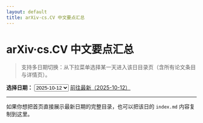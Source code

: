```yaml
---
layout: default
title: arXiv·cs.CV 中文要点汇总
---
```


# arXiv·cs.CV 中文要点汇总

> 支持多日期切换：从下拉菜单选择某一天进入该日目录页（含所有论文条目与详情页）。


<div class="date-switcher">
  <label for="date-select"><strong>选择日期：</strong></label>
  <select id="date-select" onchange="location.href=this.value;">
    <option value="dates/2025-10-12/index.html" selected>2025-10-12</option>
  </select>
  <a class="btn" href="dates/2025-10-12/index.html">前往最新（2025-10-12）</a>
</div>


---

如果你想把首页直接展示最新日期的完整目录，也可以把该日的 `index.md` 内容复制到这里。